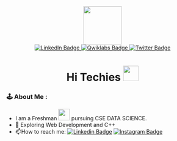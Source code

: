 <!--
**yolakshya19/yolakshya19** is a ✨ _special_ ✨ repository because its `README.md` (this file) appears on your GitHub profile.

Here are some ideas to get you started:

- 🔭 I’m currently working on ...
- 🌱 I’m currently learning ...
- 👯 I’m looking to collaborate on ...
- 🤔 I’m looking for help with ...
- 💬 Ask me about ...
- 📫 How to reach me: ...
- 😄 Pronouns: ...
- ⚡ Fun fact: ...
-->


<div id="header" align="center">
  <img src="https://media.giphy.com/media/XwBzLXzYq7ljHBXkHk/giphy.gif" width="100"/>
  <div id="badges">
  <a href="your-linkedin-URL">
    <img src="https://img.shields.io/badge/LinkedIn-blue?style=for-the-badge&logo=linkedin&logoColor=white" alt="LinkedIn Badge"/>
  </a>
  <a href="your-youtube-URL">
    <img src="https://img.shields.io/badge/Qwiklabs-yellow?style=for-the-badge&logo=qwiklabs&logoColor=white" alt="Qwiklabs Badge"/>
  </a>
  <a href="your-twitter-URL">
    <img src="https://img.shields.io/badge/Twitter-blue?style=for-the-badge&logo=twitter&logoColor=white" alt="Twitter Badge"/>
  </a>
  </div>
  <img src="https://komarev.com/ghpvc/?username=yolakshya19&style=flat-square&color=red" alt=""/>
  
  <h1>
  Hi Techies
  <img src="https://media.giphy.com/media/3ohhwMDyS6rv3sB8yI/giphy.gif" width="40px"/>
  </h1>
</div>


### :joystick: About Me :

- I am a Freshman <img src="https://media.giphy.com/media/gjxYwnMG7Mocmc75DM/giphy.gif" width="30"> pursuing CSE DATA SCIENCE.
- :seedling: Exploring Web Development and C++ 
- :mailbox:How to reach me: [![Linkedin Badge](https://img.shields.io/badge/-Lakshya-blue?style=flat&logo=Linkedin&logoColor=white)](https://www.linkedin.com/in/lakshya-dhawan-9561a8214/)
[![Instagram Badge](https://img.shields.io/badge/-Lakshya-e25bf1?style=flat&logo=Instagram&logoColor=white)](https://www.instagram.com/lakshya.9113/)

























